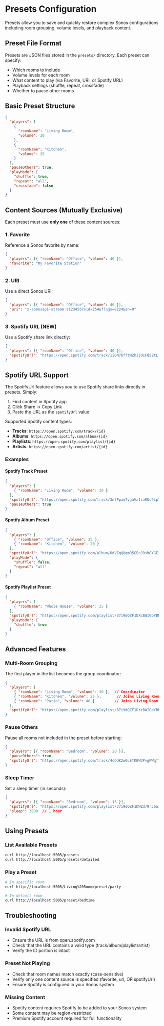 # Presets Configuration

Presets allow you to save and quickly restore complex Sonos configurations including room grouping, volume levels, and playback content.

## Preset File Format

Presets are JSON files stored in the `presets/` directory. Each preset can specify:
- Which rooms to include
- Volume levels for each room  
- What content to play (via Favorite, URI, or Spotify URL)
- Playback settings (shuffle, repeat, crossfade)
- Whether to pause other rooms

## Basic Preset Structure

```json
{
  "players": [
    { 
      "roomName": "Living Room", 
      "volume": 30 
    },
    { 
      "roomName": "Kitchen", 
      "volume": 25 
    }
  ],
  "pauseOthers": true,
  "playMode": {
    "shuffle": true,
    "repeat": "all",
    "crossfade": false
  }
}
```

## Content Sources (Mutually Exclusive)

Each preset must use **only one** of these content sources:

### 1. Favorite
Reference a Sonos favorite by name:
```json
{
  "players": [{ "roomName": "Office", "volume": 40 }],
  "favorite": "My Favorite Station"
}
```

### 2. URI
Use a direct Sonos URI:
```json
{
  "players": [{ "roomName": "Office", "volume": 40 }],
  "uri": "x-sonosapi-stream:s123456?sid=254&flags=8224&sn=0"
}
```

### 3. Spotify URL (NEW)
Use a Spotify share link directly:
```json
{
  "players": [{ "roomName": "Office", "volume": 40 }],
  "spotifyUrl": "https://open.spotify.com/track/1i6N76fftMZhijOzFQ5ZtL?si=51b5597641a84518"
}
```

## Spotify URL Support

The SpotifyUrl feature allows you to use Spotify share links directly in presets. Simply:

1. Find content in Spotify app
2. Click Share → Copy Link
3. Paste the URL as the `spotifyUrl` value

Supported Spotify content types:
- **Tracks**: `https://open.spotify.com/track/{id}`
- **Albums**: `https://open.spotify.com/album/{id}`
- **Playlists**: `https://open.spotify.com/playlist/{id}`
- **Artists**: `https://open.spotify.com/artist/{id}`

### Examples

#### Spotify Track Preset
```json
{
  "players": [
    { "roomName": "Living Room", "volume": 30 }
  ],
  "spotifyUrl": "https://open.spotify.com/track/3n3Ppam7vgaVa1iaRUc9Lp",
  "pauseOthers": true
}
```

#### Spotify Album Preset
```json
{
  "players": [
    { "roomName": "Office", "volume": 25 },
    { "roomName": "Kitchen", "volume": 20 }
  ],
  "spotifyUrl": "https://open.spotify.com/album/6dVIqQ8qmQ5GBnJ9shOYGE",
  "playMode": {
    "shuffle": false,
    "repeat": "all"
  }
}
```

#### Spotify Playlist Preset
```json
{
  "players": [
    { "roomName": "Whole House", "volume": 35 }
  ],
  "spotifyUrl": "https://open.spotify.com/playlist/37i9dQZF1DXcBWIGoYBM5M",
  "playMode": {
    "shuffle": true
  }
}
```

## Advanced Features

### Multi-Room Grouping
The first player in the list becomes the group coordinator:
```json
{
  "players": [
    { "roomName": "Living Room", "volume": 30 },  // Coordinator
    { "roomName": "Kitchen", "volume": 25 },       // Joins Living Room
    { "roomName": "Patio", "volume": 40 }         // Joins Living Room
  ],
  "spotifyUrl": "https://open.spotify.com/playlist/37i9dQZF1DXcBWIGoYBM5M"
}
```

### Pause Others
Pause all rooms not included in the preset before starting:
```json
{
  "players": [{ "roomName": "Bedroom", "volume": 20 }],
  "pauseOthers": true,
  "spotifyUrl": "https://open.spotify.com/track/4cOdK2wGLETKBW3PvgPWqT"
}
```

### Sleep Timer
Set a sleep timer (in seconds):
```json
{
  "players": [{ "roomName": "Bedroom", "volume": 15 }],
  "spotifyUrl": "https://open.spotify.com/playlist/37i9dQZF1DWZd79rJ6a7lp",
  "sleep": 3600  // 1 hour
}
```

## Using Presets

### List Available Presets
```bash
curl http://localhost:5005/presets
curl http://localhost:5005/presets/detailed
```

### Play a Preset
```bash
# In specific room
curl http://localhost:5005/Living%20Room/preset/party

# In default room
curl http://localhost:5005/preset/bedtime
```

## Troubleshooting

### Invalid Spotify URL
- Ensure the URL is from open.spotify.com
- Check that the URL contains a valid type (track/album/playlist/artist)
- Verify the ID portion is intact

### Preset Not Playing
- Check that room names match exactly (case-sensitive)
- Verify only one content source is specified (favorite, uri, OR spotifyUrl)
- Ensure Spotify is configured in your Sonos system

### Missing Content
- Spotify content requires Spotify to be added to your Sonos system
- Some content may be region-restricted
- Premium Spotify account required for full functionality